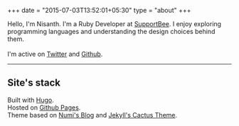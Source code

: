 +++
date = "2015-07-03T13:52:01+05:30"
type = "about"
+++

Hello, I'm Nisanth. I'm a Ruby Developer at [SupportBee](https://supportbee.com). I enjoy exploring programming languages and understanding the design choices behind them.
<br>
<br>I'm active on [Twitter](https://twitter.com/nisanth074) and [Github](https://github.com/nisanth074).

***

## Site's stack

Built with [Hugo](http://gohugo.io/).
<br>Hosted on [Github Pages](https://pages.github.com/).
<br>Theme based on [Numi's Blog](http://numi.io/blog/) and [Jekyll's Cactus Theme](https://github.com/Wolfr/cactus-jekyll-theme).
